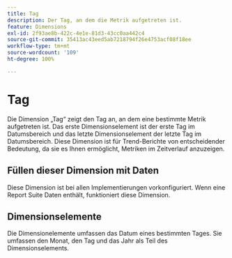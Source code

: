 ```yaml
---
title: Tag
description: Der Tag, an dem die Metrik aufgetreten ist.
feature: Dimensions
exl-id: 2f93ae8b-422c-4e1e-81d3-43cc0aa442c4
source-git-commit: 35413ac43eed5ab7218794f26e4753acf08f18ee
workflow-type: tm+mt
source-wordcount: '109'
ht-degree: 100%

---
```


# Tag

Die Dimension „Tag“ zeigt den Tag an, an dem eine bestimmte Metrik aufgetreten ist. Das erste Dimensionselement ist der erste Tag im Datumsbereich und das letzte Dimensionselement der letzte Tag im Datumsbereich. Diese Dimension ist für Trend-Berichte von entscheidender Bedeutung, da sie es Ihnen ermöglicht, Metriken im Zeitverlauf anzuzeigen.

## Füllen dieser Dimension mit Daten

Diese Dimension ist bei allen Implementierungen vorkonfiguriert. Wenn eine Report Suite Daten enthält, funktioniert diese Dimension.

## Dimensionselemente

Die Dimensionelemente umfassen das Datum eines bestimmten Tages. Sie umfassen den Monat, den Tag und das Jahr als Teil des Dimensionselements.
